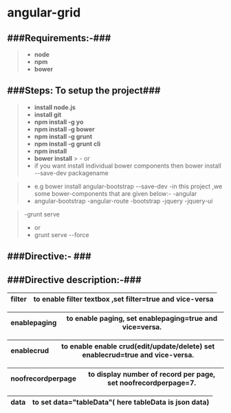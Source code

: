 angular-grid
============

###Requirements:-###
---------------------
> - **node**
> - **npm**
> - **bower**


###Steps: To setup the project###
--------------------------------
> - **install node.js**
> - **install git**
> - **npm install -g yo**
> - **npm install -g bower**
> - **npm install -g grunt**
> - **npm install -g grunt cli**
> - **npm install**
> - **bower install**
    > - or
> -  if you want install individual bower components then
  bower install --save-dev packagename
  
  > - e.g bower install angular-bootstrap  --save-dev
  > -in this project ,we some bower-components that are given below:-
  > -angular
  > - angular-bootstrap
  > -angular-route
  > -bootstrap
  > -jquery
  > -jquery-ui
  
> -grunt serve
  > - or
>- grunt serve --force  


###Directive:- ###   
---------------------
<angtable filter="true" ec="{{headerColumns}}"   data="tableData"  enablepaging="true" 
                 enablecrud="true" noofrecordperpage="7"></angtable>

###Directive description:-###
--------------------------------
filter | to enable  filter textbox ,set filter=true and vice-versa
-------| ---------------------------------------------------------

enablepaging|to enable paging, set enablepaging=true and vice=versa.
------------|-------------------------------------------------------

enablecrud  | to enable enable crud(edit/update/delete) set enablecrud=true and vice-versa.
------------|-----------------------------------------------------------------------------

noofrecordperpage | to display number of record per page, set noofrecordperpage=7.
------------------|---------------------------------------------------------------

data |to set data="tableData"( here tableData is json data)
-------- |----------------------------------------------------
             


